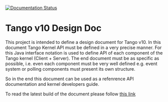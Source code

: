 [![Documentation Status](https://readthedocs.org/projects/tango-v10-design-doc/badge/?version=latest&style=plastic)](http://tango-v10-design-doc.readthedocs.io/en/latest/?badge=latest)

# Tango v10 Design Doc

This project is intended to define a design document for Tango v10. In this document Tango Kernel API must be defined in a very precise manner. For this Java interface notation is used to define API of each component of the Tango kernel (Client + Server). The end document must be as specific as possible, i.e. even each component must be very well defined e.g. event system or polling components must present its own structure.

So in the end this document can be used as a refenrence API documentation and kernel developers guide.

To read the latest build of the document please follow [this link](http://tango-v10-design-doc.readthedocs.io/en/latest/?badge=latest)
